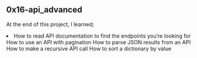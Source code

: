 <h2>0x16-api_advanced</h2>

<p>At the end of this project, I learned;</p>

<li>
How to read API documentation to find the endpoints you’re looking for
How to use an API with pagination
How to parse JSON results from an API
How to make a recursive API call
How to sort a dictionary by value
</li>
